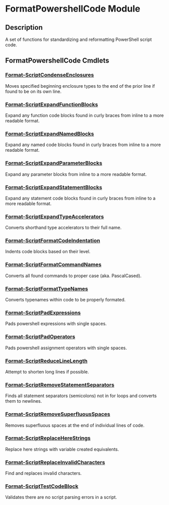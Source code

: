 ﻿---
Module Name: FormatPowershellCode
Module Guid: dcfbce3c-18be-4775-b98d-4431d4fb9e08
Download Help Link: https://github.com/zloeber/FormatPowershellCode/release/release/current/docs/FormatPowershellCode.md
Help Version: 0.1.0
Locale: en-US
---

# FormatPowershellCode Module
## Description
A set of functions for standardizing and reformatting PowerShell script code.

## FormatPowershellCode Cmdlets
### [Format-ScriptCondenseEnclosures](Format-ScriptCondenseEnclosures.md)
Moves specified beginning enclosure types to the end of the prior line if found to be on its own line.

### [Format-ScriptExpandFunctionBlocks](Format-ScriptExpandFunctionBlocks.md)
Expand any function code blocks found in curly braces from inline to a more readable format.

### [Format-ScriptExpandNamedBlocks](Format-ScriptExpandNamedBlocks.md)
Expand any named code blocks found in curly braces from inline to a more readable format.

### [Format-ScriptExpandParameterBlocks](Format-ScriptExpandParameterBlocks.md)
Expand any parameter blocks from inline to a more readable format.

### [Format-ScriptExpandStatementBlocks](Format-ScriptExpandStatementBlocks.md)
Expand any statement code blocks found in curly braces from inline to a more readable format.

### [Format-ScriptExpandTypeAccelerators](Format-ScriptExpandTypeAccelerators.md)
Converts shorthand type accelerators to their full name.

### [Format-ScriptFormatCodeIndentation](Format-ScriptFormatCodeIndentation.md)
Indents code blocks based on their level.

### [Format-ScriptFormatCommandNames](Format-ScriptFormatCommandNames.md)
Converts all found commands to proper case (aka. PascalCased).

### [Format-ScriptFormatTypeNames](Format-ScriptFormatTypeNames.md)
Converts typenames within code to be properly formated.

### [Format-ScriptPadExpressions](Format-ScriptPadExpressions.md)
Pads powershell expressions with single spaces.

### [Format-ScriptPadOperators](Format-ScriptPadOperators.md)
Pads powershell assignment operators with single spaces.

### [Format-ScriptReduceLineLength](Format-ScriptReduceLineLength.md)
Attempt to shorten long lines if possible.

### [Format-ScriptRemoveStatementSeparators](Format-ScriptRemoveStatementSeparators.md)
Finds all statement separators (semicolons) not in for loops and converts them to newlines.

### [Format-ScriptRemoveSuperfluousSpaces](Format-ScriptRemoveSuperfluousSpaces.md)
Removes superfluous spaces at the end of individual lines of code.

### [Format-ScriptReplaceHereStrings](Format-ScriptReplaceHereStrings.md)
Replace here strings with variable created equivalents.

### [Format-ScriptReplaceInvalidCharacters](Format-ScriptReplaceInvalidCharacters.md)
Find and replaces invalid characters.

### [Format-ScriptTestCodeBlock](Format-ScriptTestCodeBlock.md)
Validates there are no script parsing errors in a script.


